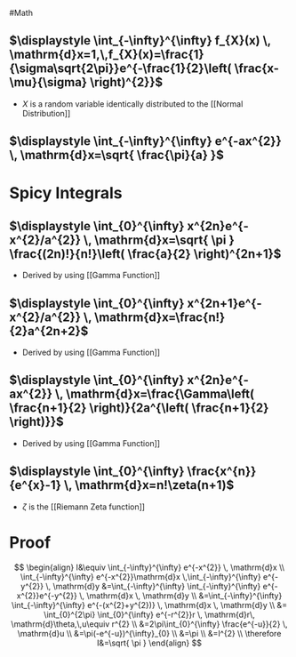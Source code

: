 #Math
## $\displaystyle \int_{-\infty}^{\infty} f_{X}(x) \, \mathrm{d}x=1,\,f_{X}(x)=\frac{1}{\sigma\sqrt{2\pi}}e^{-\frac{1}{2}\left( \frac{x-\mu}{\sigma} \right)^{2}}$
* $\displaystyle X$ is a random variable identically distributed to the [[Normal Distribution]]
## $\displaystyle \int_{-\infty}^{\infty} e^{-ax^{2}} \, \mathrm{d}x=\sqrt{ \frac{\pi}{a} }$
# Spicy Integrals

## $\displaystyle \int_{0}^{\infty} x^{2n}e^{-x^{2}/a^{2}} \, \mathrm{d}x=\sqrt{ \pi } \frac{(2n)!}{n!}\left( \frac{a}{2} \right)^{2n+1}$
* Derived by using [[Gamma Function]]
## $\displaystyle \int_{0}^{\infty} x^{2n+1}e^{-x^{2}/a^{2}} \, \mathrm{d}x=\frac{n!}{2}a^{2n+2}$
* Derived by using [[Gamma Function]]
## $\displaystyle \int_{0}^{\infty} x^{2n}e^{-ax^{2}} \, \mathrm{d}x=\frac{\Gamma\left( \frac{n+1}{2} \right)}{2a^{\left( \frac{n+1}{2} \right)}}$
* Derived by using [[Gamma Function]]
## $\displaystyle \int_{0}^{\infty} \frac{x^{n}}{e^{x}-1} \, \mathrm{d}x=n!\zeta(n+1)$
* $\displaystyle \zeta$ is the [[Riemann Zeta function]]
# Proof
$$
\begin{align}
I&\equiv \int_{-\infty}^{\infty} e^{-x^{2}} \, \mathrm{d}x \\
\int_{-\infty}^{\infty} e^{-x^{2}}\mathrm{d}x \,\int_{-\infty}^{\infty} e^{-y^{2}} \, \mathrm{d}y &=\int_{-\infty}^{\infty} \int_{-\infty}^{\infty} e^{-x^{2}}e^{-y^{2}} \, \mathrm{d}x \, \mathrm{d}y  \\
&=\int_{-\infty}^{\infty} \int_{-\infty}^{\infty} e^{-(x^{2}+y^{2})} \, \mathrm{d}x \, \mathrm{d}y \\
&= \int_{0}^{2\pi} \int_{0}^{\infty} e^{-r^{2}}r \, \mathrm{d}r\, \mathrm{d}\theta,\,u\equiv r^{2} \\
&=2\pi\int_{0}^{\infty} \frac{e^{-u}}{2} \, \mathrm{d}u \\
&=\pi(-e^{-u})^{\infty}_{0} \\
&=\pi \\
&=I^{2} \\
\therefore I&=\sqrt{ \pi }
\end{align}
$$